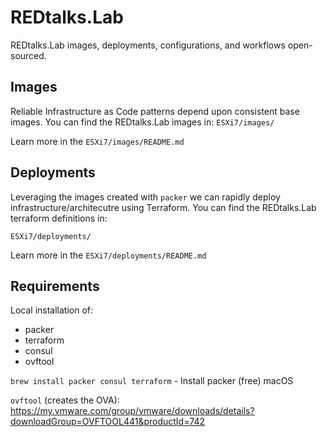 # REDtalks.Lab
REDtalks.Lab images, deployments, configurations, and workflows open-sourced.

## Images
Reliable Infrastructure as Code patterns depend upon consistent base images. 
You can find the REDtalks.Lab images in: `ESXi7/images/`

Learn more in the `ESXi7/images/README.md`

## Deployments

Leveraging the images created with `packer` we can rapidly deploy infrastructure/architecutre using Terraform.
You can find the REDtalks.Lab terraform definitions in:

`ESXi7/deployments/`

Learn more in the `ESXi7/deployments/README.md`

## Requirements

Local installation of:

* packer
* terraform
* consul
* ovftool

`brew install packer consul terraform` - Install packer (free) macOS

`ovftool` (creates the OVA): https://my.vmware.com/group/vmware/downloads/details?downloadGroup=OVFTOOL441&productId=742
